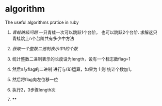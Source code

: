 algorithm
=========

The useful algorithms pratice in ruby

1. *青蛙跳级问题*
一只青蛙一次可以跳跃1个台阶， 也可以跳跃2个台阶.  求解这只青蛙跳上n个台阶共有多少中方法

2. *获取一个整数二进制表示中1的个数*
  1. 统计整数二进制表示的长度设为length，设有一个标志数flag=1
  2. 然后n与flag的二进制 进行与(&)运算，如果为 1 则 统计个数加1，
  3. 然后将flag向左位移一位
  4. 执行2，3步骤length次

3. **
